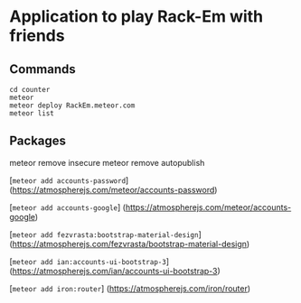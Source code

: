 # Application to play Rack-Em with friends

## Commands

```
cd counter
meteor
meteor deploy RackEm.meteor.com
meteor list
```


## Packages

meteor remove insecure
meteor remove autopublish

[`meteor add accounts-password`]
(https://atmospherejs.com/meteor/accounts-password)

[`meteor add accounts-google`]
(https://atmospherejs.com/meteor/accounts-google)

[`meteor add fezvrasta:bootstrap-material-design`]
(https://atmospherejs.com/fezvrasta/bootstrap-material-design)

[`meteor add ian:accounts-ui-bootstrap-3`]
(https://atmospherejs.com/ian/accounts-ui-bootstrap-3)


[`meteor add iron:router`]
(https://atmospherejs.com/iron/router)

